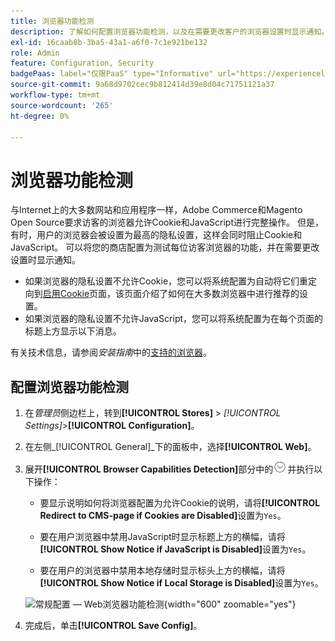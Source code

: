 ```yaml
---
title: 浏览器功能检测
description: 了解如何配置浏览器功能检测，以及在需要更改客户的浏览器设置时显示通知。
exl-id: 16caab8b-3ba5-43a1-a6f0-7c1e921be132
role: Admin
feature: Configuration, Security
badgePaas: label="仅限PaaS" type="Informative" url="https://experienceleague.adobe.com/en/docs/commerce/user-guides/product-solutions" tooltip="仅适用于云项目(Adobe管理的PaaS基础架构)和内部部署项目上的Adobe Commerce 。"
source-git-commit: 9a68d9702cec9b812414d39e8d04c71751121a37
workflow-type: tm+mt
source-wordcount: '265'
ht-degree: 0%

---
```


# 浏览器功能检测

与Internet上的大多数网站和应用程序一样，Adobe Commerce和Magento Open Source要求访客的浏览器允许Cookie和JavaScript进行完整操作。 但是，有时，用户的浏览器会被设置为最高的隐私设置，这样会同时阻止Cookie和JavaScript。 可以将您的商店配置为测试每位访客浏览器的功能，并在需要更改设置时显示通知。

- 如果浏览器的隐私设置不允许Cookie，您可以将系统配置为自动将它们重定向到[启用Cookie](../content-design/pages.md#enable-cookies)页面，该页面介绍了如何在大多数浏览器中进行推荐的设置。
- 如果浏览器的隐私设置不允许JavaScript，您可以将系统配置为在每个页面的标题上方显示以下消息。

有关技术信息，请参阅&#x200B;_安装指南_&#x200B;中的[支持的浏览器](https://experienceleague.adobe.com/docs/commerce-operations/installation-guide/system-requirements.html#supported-browsers)。

## 配置浏览器功能检测

1. 在&#x200B;_管理员_&#x200B;侧边栏上，转到&#x200B;**[!UICONTROL Stores]** > _[!UICONTROL Settings]_>**[!UICONTROL Configuration]**。

1. 在左侧&#x200B;_[!UICONTROL General]_下的面板中，选择&#x200B;**[!UICONTROL Web]**。

1. 展开&#x200B;**[!UICONTROL Browser Capabilities Detection]**&#x200B;部分中的![扩展选择器](../assets/icon-display-expand.png)并执行以下操作：

   - 要显示说明如何将浏览器配置为允许Cookie的说明，请将&#x200B;**[!UICONTROL Redirect to CMS-page if Cookies are Disabled]**&#x200B;设置为`Yes`。

   - 要在用户浏览器中禁用JavaScript时显示标题上方的横幅，请将&#x200B;**[!UICONTROL Show Notice if JavaScript is Disabled]**&#x200B;设置为`Yes`。

   - 要在用户的浏览器中禁用本地存储时显示标头上方的横幅，请将&#x200B;**[!UICONTROL Show Notice if Local Storage is Disabled]**&#x200B;设置为`Yes`。

   ![常规配置 — Web浏览器功能检测](../configuration-reference/general/assets/web-browser-capabilities-detection.png){width="600" zoomable="yes"}

1. 完成后，单击&#x200B;**[!UICONTROL Save Config]**。

